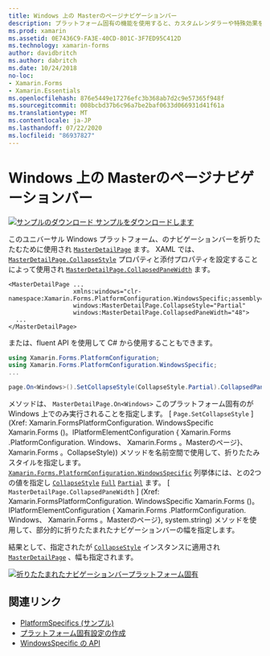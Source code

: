 ```yaml
---
title: Windows 上の Masterのページナビゲーションバー
description: プラットフォーム固有の機能を使用すると、カスタムレンダラーや特殊効果を実装することなく、特定のプラットフォームでのみ使用できる機能を使用できます。 この記事では、Master詳細ページのナビゲーションバーを折りたたむ、Windows プラットフォーム固有のを使用する方法について説明します。
ms.prod: xamarin
ms.assetid: 0E7436C9-FA3E-40CD-801C-3F7ED95C412D
ms.technology: xamarin-forms
author: davidbritch
ms.author: dabritch
ms.date: 10/24/2018
no-loc:
- Xamarin.Forms
- Xamarin.Essentials
ms.openlocfilehash: 876e5449e17276efc3b368ab7d2c9e57365f948f
ms.sourcegitcommit: 008bcbd37b6c96a7be2baf0633d066931d41f61a
ms.translationtype: MT
ms.contentlocale: ja-JP
ms.lasthandoff: 07/22/2020
ms.locfileid: "86937827"
---
```

# <a name="masterdetailpage-navigation-bar-on-windows"></a>Windows 上の Masterのページナビゲーションバー

[![サンプルのダウンロード](~/media/shared/download.png) サンプルをダウンロードします](https://docs.microsoft.com/samples/xamarin/xamarin-forms-samples/userinterface-platformspecifics)

このユニバーサル Windows プラットフォーム、のナビゲーションバーを折りたたむために使用され [`MasterDetailPage`](xref:Xamarin.Forms.MasterDetailPage) ます。 XAML では、 [`MasterDetailPage.CollapseStyle`](xref:Xamarin.Forms.PlatformConfiguration.WindowsSpecific.MasterDetailPage.CollapseStyleProperty) プロパティと添付プロパティを設定することによって使用され [`MasterDetailPage.CollapsedPaneWidth`](xref:Xamarin.Forms.PlatformConfiguration.WindowsSpecific.MasterDetailPage.CollapsedPaneWidthProperty) ます。

```xaml
<MasterDetailPage ...
                  xmlns:windows="clr-namespace:Xamarin.Forms.PlatformConfiguration.WindowsSpecific;assembly=Xamarin.Forms.Core"
                  windows:MasterDetailPage.CollapseStyle="Partial"
                  windows:MasterDetailPage.CollapsedPaneWidth="48">
  ...
</MasterDetailPage>

```

または、fluent API を使用して C# から使用することもできます。

```csharp
using Xamarin.Forms.PlatformConfiguration;
using Xamarin.Forms.PlatformConfiguration.WindowsSpecific;
...

page.On<Windows>().SetCollapseStyle(CollapseStyle.Partial).CollapsedPaneWidth(148);
```

メソッドは、 `MasterDetailPage.On<Windows>` このプラットフォーム固有のが Windows 上でのみ実行されることを指定します。 [ `Page.SetCollapseStyle` ] (Xref: Xamarin.FormsPlatformConfiguration. WindowsSpecific Xamarin.Forms ()。IPlatformElementConfiguration { Xamarin.Forms .PlatformConfiguration. Windows、 Xamarin.Forms 。Masterのページ}、 Xamarin.Forms 。CollapseStyle)) メソッドを名前空間で使用して、折りたたみスタイルを指定します。 [`Xamarin.Forms.PlatformConfiguration.WindowsSpecific`](xref:Xamarin.Forms.PlatformConfiguration.WindowsSpecific) 列挙体には、との2つの値を指定し [`CollapseStyle`](xref:Xamarin.Forms.PlatformConfiguration.WindowsSpecific.CollapseStyle) [`Full`](xref:Xamarin.Forms.PlatformConfiguration.WindowsSpecific.CollapseStyle.Full) [`Partial`](xref:Xamarin.Forms.PlatformConfiguration.WindowsSpecific.CollapseStyle.Partial) ます。 [ `MasterDetailPage.CollapsedPaneWidth` ] (Xref: Xamarin.FormsPlatformConfiguration. WindowsSpecific Xamarin.Forms ()。IPlatformElementConfiguration { Xamarin.Forms .PlatformConfiguration. Windows、 Xamarin.Forms 。Masterのページ}, system.string) メソッドを使用して、部分的に折りたたまれたナビゲーションバーの幅を指定します。

結果として、指定されたが [`CollapseStyle`](xref:Xamarin.Forms.PlatformConfiguration.WindowsSpecific.CollapseStyle) インスタンスに適用され [`MasterDetailPage`](xref:Xamarin.Forms.MasterDetailPage) 、幅も指定されます。

[![折りたたまれたナビゲーションバープラットフォーム固有](masterdetailpage-navigation-bar-images/collapsed-navigation-bar.png)](masterdetailpage-navigation-bar-images/collapsed-navigation-bar-large.png#lightbox "折りたたまれたナビゲーションバープラットフォーム固有")

## <a name="related-links"></a>関連リンク

- [PlatformSpecifics (サンプル)](https://docs.microsoft.com/samples/xamarin/xamarin-forms-samples/userinterface-platformspecifics)
- [プラットフォーム固有設定の作成](~/xamarin-forms/platform/platform-specifics/index.md#creating-platform-specifics)
- [WindowsSpecific の API](xref:Xamarin.Forms.PlatformConfiguration.WindowsSpecific)
